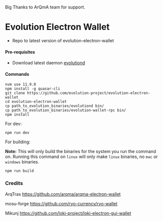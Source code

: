 Big Thanks to ArQmA team for support.

# Evolution Electron Wallet


  * Repo to latest version of evolution-electron-wallet
  
  
  

  #### Pre-requisites
- Download latest daemon [evolutiond](https://github.com/evolution-project/evolution/releases/latest)

#### Commands
```
nvm use 11.9.0
npm install -g quasar-cli
git clone https://github.com/evolution-project/evolution-electron-wallet
cd evolution-electron-wallet
cp path_to_evolution_binaries/evolutiond bin/
cp path_to_evolution_binaries/evolution-wallet-rpc bin/
npm install
```

For dev:
```
npm run dev
```

For building:

**Note:** This will only build the binaries for the system you run the command on. Running this command on `linux` will only make `linux` binaries, no `mac` or `windows` binaries.
```
npm run build
```

### Credits

ArqTras https://github.com/arqma/arqma-electron-wallet

mosu-forge https://github.com/ryo-currency/ryo-wallet

Mikunj https://github.com/loki-project/loki-electron-gui-wallet
